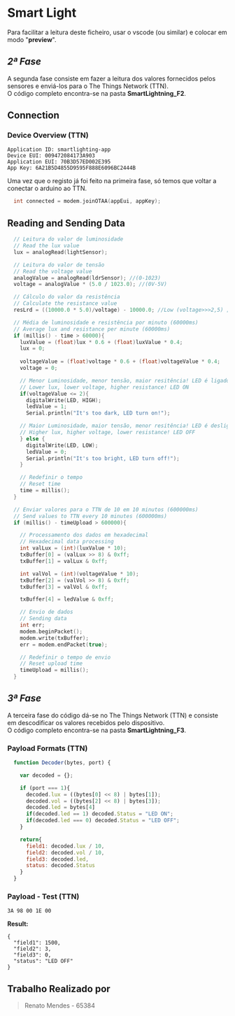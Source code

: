 # Smart Light

Para facilitar a leitura deste ficheiro, usar o vscode (ou similar) e colocar em modo "__preview__".

## _2ª Fase_

A segunda fase consiste em fazer a leitura dos valores fornecidos pelos sensores e enviá-los para o The Things Network (TTN).<br>
O código completo encontra-se na pasta __SmartLightning_F2__.

## Connection

 ### Device Overview (TTN)

  ```plan
  Application ID: smartlighting-app
  Device EUI: 009472084173A903
  Application EUI: 70B3D57ED002E395
  App Key: 6A21B5D4855D9595F888E6096BC2444B
  ```
 Uma vez que o registo já foi feito na primeira fase, só temos que voltar a conectar o arduino ao TTN.

  ```c
    int connected = modem.joinOTAA(appEui, appKey);
  ```

## Reading and Sending Data

  ```c
    // Leitura do valor de luminosidade
    // Read the lux value
    lux = analogRead(lightSensor); 

    // Leitura do valor de tensão 
    // Read the voltage value
    analogValue = analogRead(ldrSensor); //(0-1023)
    voltage = analogValue * (5.0 / 1023.0); //(0V-5V)

    // Cálculo do valor da resistência 
    // Calculate the resistance value
    resLrd = ((10000.0 * 5.0)/voltage) - 10000.0; //Low (voltage>>>2,5) ; High (voltage<<<2.4)

    // Média de luminosidade e resistência por minuto (60000ms)
    // Average lux and resistance per minute (60000ms)
    if (millis() - time > 60000){
      luxValue = (float)lux * 0.6 + (float)luxValue * 0.4;
      lux = 0;
    
      voltageValue = (float)voltage * 0.6 + (float)voltageValue * 0.4;
      voltage = 0;

      // Menor Luminosidade, menor tensão, maior resitência! LED é ligado
      // Lower lux, lower voltage, higher resistance! LED ON
      if(voltageValue <= 2){
        digitalWrite(LED, HIGH);
        ledValue = 1;
        Serial.println("It's too dark, LED turn on!");

      // Maior Luminosidade, maior tensão, menor resitência! LED é desligado
      // Higher lux, higher voltage, lower resistance! LED OFF
      } else {
        digitalWrite(LED, LOW);
        ledValue = 0;
        Serial.println("It's too bright, LED turn off!");
      }

      // Redefinir o tempo 
      // Reset time
      time = millis();
    }

    // Enviar valores para o TTN de 10 em 10 minutos (600000ms)
    // Send values to TTN every 10 minutes (600000ms)
    if (millis() - timeUpload > 600000){

      // Processamento dos dados em hexadecimal
      // Hexadecimal data processing
      int valLux = (int)(luxValue * 10);
      txBuffer[0] = (valLux >> 8) & 0xff;
      txBuffer[1] = valLux & 0xff;

      int valVol = (int)(voltageValue * 10);
      txBuffer[2] = (valVol >> 8) & 0xff;
      txBuffer[3] = valVol & 0xff;

      txBuffer[4] = ledValue & 0xff;

      // Envio de dados
      // Sending data
      int err;
      modem.beginPacket();
      modem.write(txBuffer);
      err = modem.endPacket(true);

      // Redefinir o tempo de envio
      // Reset upload time
      timeUpload = millis();
    }
  ```

## _3ª Fase_

A terceira fase do código dá-se no The Things Network (TTN) e consiste em descodificar os valores recebidos pelo dispositivo.<br>
O código completo encontra-se na pasta __SmartLightning_F3__.

 ### Payload Formats (TTN)

  ```js
    function Decoder(bytes, port) {

      var decoded = {};

      if (port === 1){
        decoded.lux = ((bytes[0] << 8) | bytes[1]);
        decoded.vol = ((bytes[2] << 8) | bytes[3]);
        decoded.led = bytes[4]
        if(decoded.led == 1) decoded.Status = "LED ON";
        if(decoded.led === 0) decoded.Status = "LED OFF";
      }  

      return{
        field1: decoded.lux / 10,
        field2: decoded.vol / 10,
        field3: decoded.led,
        status: decoded.Status
      }   
    }
  ```

 ### Payload - Test (TTN)

  ```plan
  3A 98 00 1E 00
  ```

 __Result:__

  ```plan
  {
    "field1": 1500,
    "field2": 3,
    "field3": 0,
    "status": "LED OFF"
  }
  ```

## Trabalho Realizado por

> Renato Mendes - 65384